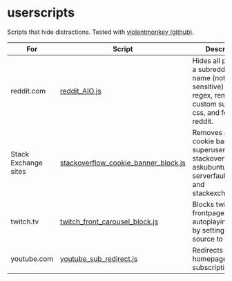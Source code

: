 # userscripts

Scripts that hide distractions. Tested with [violentmonkey (github)](https://github.com/violentmonkey/violentmonkey).

| For | Script      | Description |
 --- | ----------- | ----------- |
| reddit.com | [reddit_AIO.js](reddit_AIO.js) | Hides all posts from a subreddit by name (not case sensitive) or by regex, removes custom subreddit css, and force old reddit. |
| Stack Exchange sites | [stackoverflow_cookie_banner_block.js](stackoverflow_cookie_banner_block.js) | Removes accept cookie banner from superuser.com, stackoverflow.com, askubuntu.com, serverfault.com and stackexchange.com |
| twitch.tv | [twitch_front_carousel_block.js](twitch_front_carousel_block.js) | Blocks twitch frontpage autoplaying stream by setting its source to null. |
| youtube.com | [youtube_sub_redirect.js](youtube_sub_redirect.js) | Redirects youtube homepage to your subscriptions. |